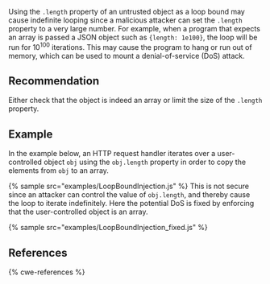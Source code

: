 Using the `.length` property of an untrusted object as a loop bound may cause indefinite looping since a malicious attacker can set the `.length` property to a very large number. For example, when a program that expects an array is passed a JSON object such as `{length: 1e100}`, the loop will be run for 10<sup>100</sup> iterations. This may cause the program to hang or run out of memory, which can be used to mount a denial-of-service (DoS) attack.


## Recommendation
Either check that the object is indeed an array or limit the size of the `.length` property.


## Example
In the example below, an HTTP request handler iterates over a user-controlled object `obj` using the `obj.length` property in order to copy the elements from `obj` to an array.

{% sample src="examples/LoopBoundInjection.js" %}
This is not secure since an attacker can control the value of `obj.length`, and thereby cause the loop to iterate indefinitely. Here the potential DoS is fixed by enforcing that the user-controlled object is an array.

{% sample src="examples/LoopBoundInjection_fixed.js" %}

## References
{% cwe-references %}
